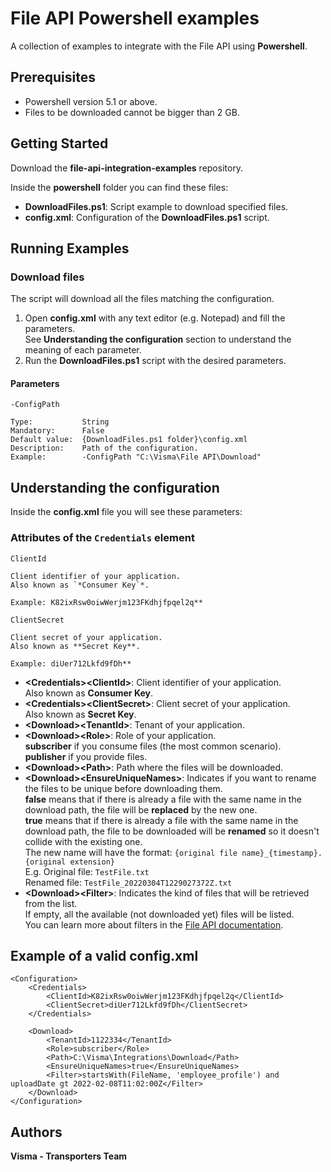 # File API Powershell examples

A collection of examples to integrate with the File API using **Powershell**.

## Prerequisites

- Powershell version 5.1 or above.
- Files to be downloaded cannot be bigger than 2 GB.

## Getting Started 

Download the **file-api-integration-examples** repository.

Inside the **powershell** folder you can find these files:
- **DownloadFiles.ps1**: Script example to download specified files.
- **config.xml**: Configuration of the **DownloadFiles.ps1** script.

## Running Examples

### Download files

The script will download all the files matching the configuration.

1. Open **config.xml** with any text editor (e.g. Notepad) and fill the parameters.  
See **Understanding the configuration** section to understand the meaning of each parameter.
2. Run the **DownloadFiles.ps1** script with the desired parameters.  

#### Parameters

`-ConfigPath`  
```
Type:           String
Mandatory:      False
Default value:  {DownloadFiles.ps1 folder}\config.xml
Description:    Path of the configuration.
Example:        -ConfigPath "C:\Visma\File API\Download"
```

## Understanding the configuration

Inside the **config.xml** file you will see these parameters:

### Attributes of the `Credentials` element

`ClientId`  
```
Client identifier of your application.  
Also known as `*Consumer Key`*.

Example: K82ixRsw0oiwWerjm123FKdhjfpqel2q**
```

`ClientSecret`  
```
Client secret of your application.  
Also known as **Secret Key**.

Example: diUer712Lkfd9fDh**
```

- **\<Credentials>\<ClientId>**: Client identifier of your application.  
Also known as **Consumer Key**.
- **\<Credentials>\<ClientSecret>**: Client secret of your application.  
Also known as **Secret Key**.
- **\<Download>\<TenantId>**: Tenant of your application.
- **\<Download>\<Role>**: Role of your application.  
__subscriber__ if you consume files (the most common scenario).  
__publisher__ if you provide files.
- **\<Download>\<Path>**: Path where the files will be downloaded.
- **\<Download>\<EnsureUniqueNames>**: Indicates if you want to rename the files to be unique before downloading them.  
__false__ means that if there is already a file with the same name in the download path, the file will be **replaced** by the new one.  
__true__ means that if there is already a file with the same name in the download path, the file to be downloaded will be **renamed** so it doesn't collide with the existing one.  
The new name will have the format: `{original file name}_{timestamp}.{original extension}`  
E.g. Original file: `TestFile.txt`  
Renamed file: `TestFile_20220304T1229027372Z.txt`
- **\<Download>\<Filter>**: Indicates the kind of files that will be retrieved from the list.  
If empty, all the available (not downloaded yet) files will be listed.  
You can learn more about filters in the [File API documentation](https://vr-api-integration.github.io/file-api-documentation/guides__search__for__files.html).

## Example of a valid **config.xml**

    <Configuration>
        <Credentials>
            <ClientId>K82ixRsw0oiwWerjm123FKdhjfpqel2q</ClientId>
            <ClientSecret>diUer712Lkfd9fDh</ClientSecret>
        </Credentials>
    
        <Download>
            <TenantId>1122334</TenantId>
            <Role>subscriber</Role>
            <Path>C:\Visma\Integrations\Download</Path>
            <EnsureUniqueNames>true</EnsureUniqueNames>
            <Filter>startsWith(FileName, 'employee_profile') and uploadDate gt 2022-02-08T11:02:00Z</Filter>
        </Download>
    </Configuration>

## Authors

**Visma - Transporters Team**
